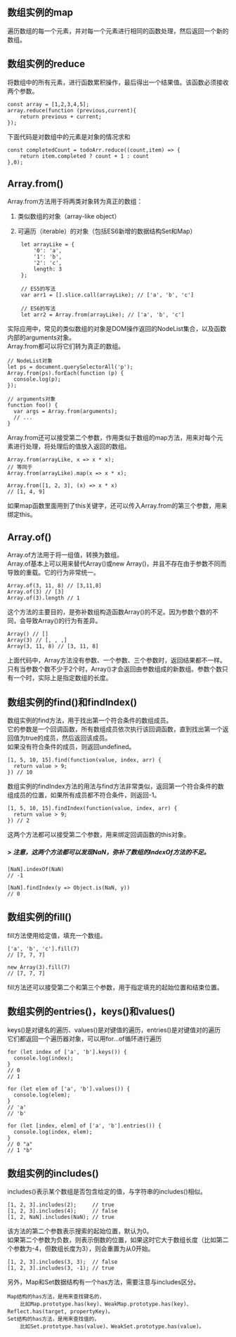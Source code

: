 ## 数组实例的map
遍历数组的每一个元素，并对每一个元素进行相同的函数处理，然后返回一个新的数组。

## 数组实例的reduce
将数组中的所有元素，进行函数累积操作，最后得出一个结果值。该函数必须接收两个参数。

    const array = [1,2,3,4,5];
    array.reduce(function (previous,current){
        return previous + current;
    });

下面代码是对数组中的元素是对象的情况求和

    const completedCount = todoArr.reduce((count,item) => {
        return item.completed ? count + 1 : count
    },0);

## Array.from()
Array.from方法用于将两类对象转为真正的数组：<br/>

1. 类似数组的对象（array-like object）
2. 可遍历（iterable）的对象（包括ES6新增的数据结构Set和Map）

		let arrayLike = {
		    '0': 'a',
		    '1': 'b',
		    '2': 'c',
		    length: 3
		};
		
		// ES5的写法
		var arr1 = [].slice.call(arrayLike); // ['a', 'b', 'c']
		
		// ES6的写法
		let arr2 = Array.from(arrayLike); // ['a', 'b', 'c']

实际应用中，常见的类似数组的对象是DOM操作返回的NodeList集合，以及函数内部的arguments对象。<br/>
Array.from都可以将它们转为真正的数组。

	// NodeList对象
	let ps = document.querySelectorAll('p');
	Array.from(ps).forEach(function (p) {
	  console.log(p);
	});
	
	// arguments对象
	function foo() {
	  var args = Array.from(arguments);
	  // ...
	}

Array.from还可以接受第二个参数，作用类似于数组的map方法，用来对每个元素进行处理，将处理后的值放入返回的数组。

	Array.from(arrayLike, x => x * x);
	// 等同于
	Array.from(arrayLike).map(x => x * x);
	
	Array.from([1, 2, 3], (x) => x * x)
	// [1, 4, 9]

如果map函数里面用到了this关键字，还可以传入Array.from的第三个参数，用来绑定this。

## Array.of()
Array.of方法用于将一组值，转换为数组。<br/>
Array.of基本上可以用来替代Array()或new Array()，并且不存在由于参数不同而导致的重载。它的行为非常统一。

	Array.of(3, 11, 8) // [3,11,8]
	Array.of(3) // [3]
	Array.of(3).length // 1

这个方法的主要目的，是弥补数组构造函数Array()的不足。因为参数个数的不同，会导致Array()的行为有差异。

	Array() // []
	Array(3) // [, , ,]
	Array(3, 11, 8) // [3, 11, 8]

上面代码中，Array方法没有参数、一个参数、三个参数时，返回结果都不一样。<br/>
只有当参数个数不少于2个时，Array()才会返回由参数组成的新数组。参数个数只有一个时，实际上是指定数组的长度。

## 数组实例的find()和findIndex()
数组实例的find方法，用于找出第一个符合条件的数组成员。<br/>
它的参数是一个回调函数，所有数组成员依次执行该回调函数，直到找出第一个返回值为true的成员，然后返回该成员。<br/>
如果没有符合条件的成员，则返回undefined。

	[1, 5, 10, 15].find(function(value, index, arr) {
	  return value > 9;
	}) // 10

数组实例的findIndex方法的用法与find方法非常类似，返回第一个符合条件的数组成员的位置，如果所有成员都不符合条件，则返回-1。

	[1, 5, 10, 15].findIndex(function(value, index, arr) {
	  return value > 9;
	}) // 2

这两个方法都可以接受第二个参数，用来绑定回调函数的this对象。

##### > 注意，这两个方法都可以发现NaN，弥补了数组的IndexOf方法的不足。

	[NaN].indexOf(NaN)
	// -1
	
	[NaN].findIndex(y => Object.is(NaN, y))
	// 0

## 数组实例的fill()
fill方法使用给定值，填充一个数组。

	['a', 'b', 'c'].fill(7)
	// [7, 7, 7]
	
	new Array(3).fill(7)
	// [7, 7, 7]

fill方法还可以接受第二个和第三个参数，用于指定填充的起始位置和结束位置。

## 数组实例的entries()，keys()和values()
keys()是对键名的遍历、values()是对键值的遍历，entries()是对键值对的遍历<br/>
它们都返回一个遍历器对象，可以用for...of循环进行遍历

	for (let index of ['a', 'b'].keys()) {
	  console.log(index);
	}
	// 0
	// 1
	
	for (let elem of ['a', 'b'].values()) {
	  console.log(elem);
	}
	// 'a'
	// 'b'
	
	for (let [index, elem] of ['a', 'b'].entries()) {
	  console.log(index, elem);
	}
	// 0 "a"
	// 1 "b"

## 数组实例的includes()
includes()表示某个数组是否包含给定的值，与字符串的includes()相似。

	[1, 2, 3].includes(2);     // true
	[1, 2, 3].includes(4);     // false
	[1, 2, NaN].includes(NaN); // true

该方法的第二个参数表示搜索的起始位置，默认为0。<br/>
如果第二个参数为负数，则表示倒数的位置，如果这时它大于数组长度（比如第二个参数为-4，但数组长度为3），则会重置为从0开始。

	[1, 2, 3].includes(3, 3);  // false
	[1, 2, 3].includes(3, -1); // true

另外，Map和Set数据结构有一个has方法，需要注意与includes区分。

	Map结构的has方法，是用来查找键名的，
		比如Map.prototype.has(key)、WeakMap.prototype.has(key)、Reflect.has(target, propertyKey)。
	Set结构的has方法，是用来查找值的，
		比如Set.prototype.has(value)、WeakSet.prototype.has(value)。